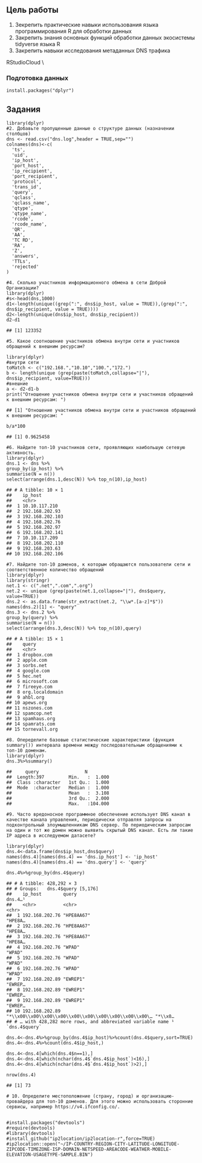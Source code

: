 ## Цель работы

1.  Зекрепить практические навыки использования языка программирования R
    для обработки данных
2.  Закрепить знания основных функций обработки данных экосистемы
    tidyverse языка R
3.  Закрепить навыки исследования метаданных DNS трафика

RStudioCloud \

### Подготовка данных

    install.packages("dplyr")

## Задания

    library(dplyr)
    #2. Добавьте пропущенные данные о структуре данных (назначении столбцов)
    dns <- read.csv("dns.log",header = TRUE,sep="")
    colnames(dns)<-c(
      'ts',
      'uid',
      'ip_host',
      'port_host',
      'ip_recipient',
      'port_recipient',
      'protocol',
      'trans_id',
      'query',
      'qclass',
      'qclass_name',
      'qtype',
      'qtype_name',
      'rcode',
      'rcode_name',
      'QR',
      'AA',
      'TC RD',
      'RA',
      'Z',
      'answers',
      'TTLs',
      'rejected'
    )

    #4. Сколько участников информационного обмена в сети Доброй Организации?
    library(dplyr)
    #s<-head(dns,1000)
    d1<-length(unique((grep(":", dns$ip_host, value = TRUE)),(grep(":", dns$ip_recipient, value = TRUE))))
    d2<-length(unique(dns$ip_host, dns$ip_recipient))
    d2-d1

    ## [1] 123352

    #5. Какое соотношение участников обмена внутри сети и участников обращений к внешним ресурсам?

    library(dplyr)
    #внутри сети
    toMatch <- c("192.168.","10.10","100.","172.")
    b <- length(unique (grep(paste(toMatch,collapse="|"), dns$ip_recipient, value=TRUE)))
    #внешние
    a <- d2-d1-b
    print("Отношение участников обмена внутри сети и участников обращений к внешним ресурсам: ")

    ## [1] "Отношение участников обмена внутри сети и участников обращений к внешним ресурсам: "

    b/a*100

    ## [1] 0.9625458

    #6. Найдите топ-10 участников сети, проявляющих наибольшую сетевую активность.
    library(dplyr)
    dns.1 <- dns %>%
    group_by(ip_host) %>%
    summarise(N = n())
    select(arrange(dns.1,desc(N)) %>% top_n(10),ip_host)

    ## # A tibble: 10 × 1
    ##    ip_host        
    ##    <chr>          
    ##  1 10.10.117.210  
    ##  2 192.168.202.93 
    ##  3 192.168.202.103
    ##  4 192.168.202.76 
    ##  5 192.168.202.97 
    ##  6 192.168.202.141
    ##  7 10.10.117.209  
    ##  8 192.168.202.110
    ##  9 192.168.203.63 
    ## 10 192.168.202.106

    #7. Найдите топ-10 доменов, к которым обращаются пользователи сети и соответственное количество обращений
    library(dplyr)
    library(stringr)
    net.1 <- c(".net",".com",".org")
    net.2 <- unique (grep(paste(net.1,collapse="|"), dns$query, value=TRUE))
    dns.2 <- as.data.frame(str_extract(net.2, "\\w*.[a-z]*$"))
    names(dns.2)[1] <- "query"
    dns.3 <- dns.2 %>%
    group_by(query) %>%
    summarise(N = n())
    select(arrange(dns.3,desc(N)) %>% top_n(10),query)

    ## # A tibble: 15 × 1
    ##    query          
    ##    <chr>          
    ##  1 dropbox.com    
    ##  2 apple.com      
    ##  3 sorbs.net      
    ##  4 google.com     
    ##  5 hec.net        
    ##  6 microsoft.com  
    ##  7 fireeye.com    
    ##  8 org.localdomain
    ##  9 ahbl.org       
    ## 10 apews.org      
    ## 11 nszones.com    
    ## 12 spamcop.net    
    ## 13 spamhaus.org   
    ## 14 spamrats.com   
    ## 15 tornevall.org

    #8. Опеределите базовые статистические характеристики (функция summary()) интервала времени между последовательным обращениями к топ-10 доменам.
    library(dplyr)
    dns.3%>%summary()

    ##     query                 N          
    ##  Length:397         Min.   :  1.000  
    ##  Class :character   1st Qu.:  1.000  
    ##  Mode  :character   Median :  1.000  
    ##                     Mean   :  3.108  
    ##                     3rd Qu.:  2.000  
    ##                     Max.   :104.000

    #9. Часто вредоносное программное обеспечение использует DNS канал в качестве канала управления, периодически отправляя запросы на подконтрольный злоумышленникам DNS сервер. По периодическим запросам на один и тот же домен можно выявить скрытый DNS канал. Есть ли такие IP адреса в исследуемом датасете?

    library(dplyr)
    dns.4<-data.frame(dns$ip_host,dns$query)
    names(dns.4)[names(dns.4) == 'dns.ip_host'] <- 'ip_host'
    names(dns.4)[names(dns.4) == 'dns.query'] <- 'query'

    dns.4%>%group_by(dns.4$query)

    ## # A tibble: 428,292 × 3
    ## # Groups:   dns.4$query [5,176]
    ##    ip_host        query                                                  dns.4…¹
    ##    <chr>          <chr>                                                  <chr>  
    ##  1 192.168.202.76 "HPE8AA67"                                             "HPE8A…
    ##  2 192.168.202.76 "HPE8AA67"                                             "HPE8A…
    ##  3 192.168.202.76 "HPE8AA67"                                             "HPE8A…
    ##  4 192.168.202.76 "WPAD"                                                 "WPAD" 
    ##  5 192.168.202.76 "WPAD"                                                 "WPAD" 
    ##  6 192.168.202.76 "WPAD"                                                 "WPAD" 
    ##  7 192.168.202.89 "EWREP1"                                               "EWREP…
    ##  8 192.168.202.89 "EWREP1"                                               "EWREP…
    ##  9 192.168.202.89 "EWREP1"                                               "EWREP…
    ## 10 192.168.202.89 "*\\x00\\x00\\x00\\x00\\x00\\x00\\x00\\x00\\x00\\x00\… "*\\x0…
    ## # … with 428,282 more rows, and abbreviated variable name ¹​`dns.4$query`

    dns.4<-dns.4%>%group_by(dns.4$ip_host)%>%count(dns.4$query,sort=TRUE)
    dns.4<-dns.4%>%count(dns.4$ip_host,)

    dns.4<-dns.4[which(dns.4$n==1),]
    dns.4<-dns.4[which(nchar(dns.4$`dns.4$ip_host`)<16),]
    dns.4<-dns.4[which(nchar(dns.4$`dns.4$ip_host`)>2),]

    nrow(dns.4)

    ## [1] 73

    # 10. Определите местоположение (страну, город) и организацию-провайдера для топ-10 доменов. Для этого можно использовать сторонние сервисы, например https://v4.ifconfig.co/.


    #install.packages("devtools")
    #require(devtools)
    #library(devtools)
    #install_github("ip2location/ip2location-r",force=TRUE)
    #ip2location::open("~/IP-COUNTRY-REGION-CITY-LATITUDE-LONGITUDE-ZIPCODE-TIMEZONE-ISP-DOMAIN-NETSPEED-AREACODE-WEATHER-MOBILE-ELEVATION-USAGETYPE-SAMPLE.BIN")
